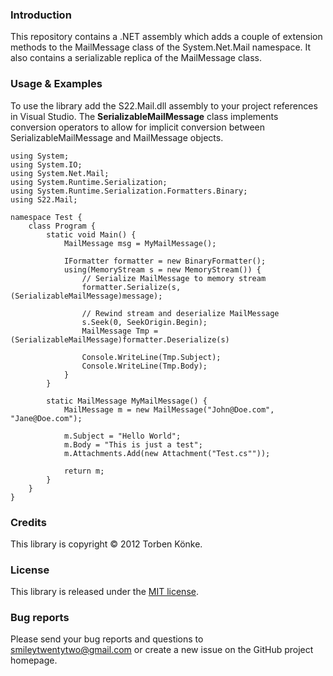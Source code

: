 ### Introduction

This repository contains a .NET assembly which adds a couple of extension methods to
the MailMessage class of the System.Net.Mail namespace. It also contains a serializable
replica of the MailMessage class.

### Usage & Examples

To use the library add the S22.Mail.dll assembly to your project references in Visual Studio.
The **SerializableMailMessage** class implements conversion operators to allow for implicit
conversion between SerializableMailMessage and MailMessage objects.

	using System;
	using System.IO;
	using System.Net.Mail;
	using System.Runtime.Serialization;
	using System.Runtime.Serialization.Formatters.Binary;
	using S22.Mail;

	namespace Test {
		class Program {
			static void Main() {
				MailMessage msg = MyMailMessage();

				IFormatter formatter = new BinaryFormatter();
				using(MemoryStream s = new MemoryStream()) {
					// Serialize MailMessage to memory stream
					formatter.Serialize(s, (SerializableMailMessage)message);

					// Rewind stream and deserialize MailMessage
					s.Seek(0, SeekOrigin.Begin);
					MailMessage Tmp = (SerializableMailMessage)formatter.Deserialize(s)

					Console.WriteLine(Tmp.Subject);
					Console.WriteLine(Tmp.Body);
				}
			}

			static MailMessage MyMailMessage() {
				MailMessage m = new MailMessage("John@Doe.com", "Jane@Doe.com");

				m.Subject = "Hello World";
				m.Body = "This is just a test";
				m.Attachments.Add(new Attachment("Test.cs""));

				return m;
			}
		}
	}

### Credits

This library is copyright © 2012 Torben Könke.


### License

This library is released under the [MIT license](https://github.com/smiley22/S22.Imap/blob/master/License.md).


### Bug reports

Please send your bug reports and questions to [smileytwentytwo@gmail.com](mailto:smileytwentytwo@gmail.com) or create a new
issue on the GitHub project homepage.
